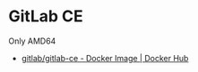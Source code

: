 # GitLab CE

Only AMD64

- [gitlab/gitlab-ce - Docker Image | Docker Hub](https://hub.docker.com/r/gitlab/gitlab-ce)